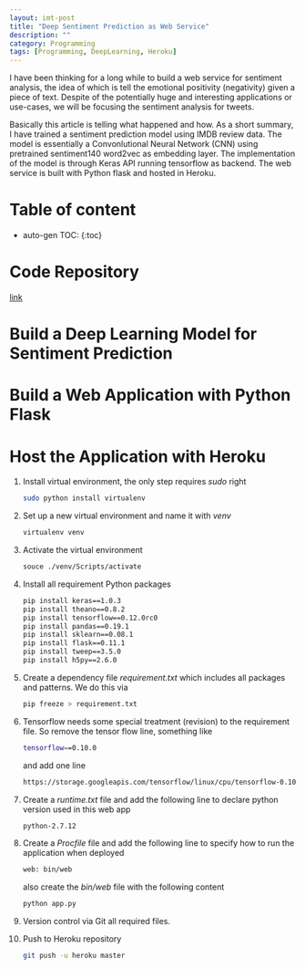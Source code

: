 ```yaml
---
layout: imt-post
title: "Deep Sentiment Prediction as Web Service"
description: ""
category: Programming
tags: [Programming, DeepLearning, Heroku]
---
```




I have been thinking for a long while to build a web service for sentiment analysis, the idea of which is tell the emotional positivity (negativity) given a piece of text.  Despite of the potentially huge and interesting applications or use-cases, we will be focusing the sentiment analysis for tweets.

Basically this article is telling what happened and how.
As a short summary, I have trained a sentiment prediction model using IMDB review data.
The model is essentially a Convonlutional Neural Network (CNN) using pretrained sentiment140 word2vec as embedding layer.
The implementation of the model is through Keras API running tensorflow as backend.
The web service is built with Python flask and hosted in Heroku.

 
# Table of content
* auto-gen TOC:
{:toc}


# Code Repository 

[link](http://www.hongyusu.com/sentiment_predictor/)


# Build a Deep Learning Model for Sentiment Prediction

##  

# Build a Web Application with Python Flask

# Host the Application with Heroku 

1. Install virtual environment, the only step requires _sudo_ right

   ```bash
   sudo python install virtualenv
   ``` 

1. Set up a new virtual environment and name it with _venv_

   ```bash
   virtualenv venv
   ```

1. Activate the virtual environment

   ```bash
   souce ./venv/Scripts/activate
   ```

1. Install all requirement Python packages

   ```bash
   pip install keras==1.0.3       
   pip install theano==0.8.2       
   pip install tensorflow==0.12.0rc0       
   pip install pandas==0.19.1       
   pip install sklearn==0.08.1       
   pip install flask==0.11.1       
   pip install tweep==3.5.0       
   pip install h5py==2.6.0
   ```

1. Create a dependency file _requirement.txt_ which includes all packages and patterns. We do this via

   ```bash
   pip freeze > requirement.txt
   ```

1. Tensorflow needs some special treatment (revision) to the requirement file. So remove the tensor flow line, something like

   ```bash
   tensorflow==0.10.0
   ```

   and add one line

   ```bash
   https://storage.googleapis.com/tensorflow/linux/cpu/tensorflow-0.10.0-cp27-none-linux_x86_64.whl
   ```

1. Create a _runtime.txt_ file and add the following line to declare python version used in this web app

   ```bash
   python-2.7.12
   ```

1. Create a _Procfile_ file and add the following line to specify how to run the application when deployed

   ```bash
   web: bin/web
   ```

   also create the _bin/web_ file with the following content

   ```bash
   python app.py
   ```

1. Version control via Git all required files. 

1. Push to Heroku repository 

   ```bash
   git push -u heroku master
   ```

